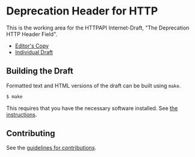# Deprecation Header for HTTP

This is the working area for the HTTPAPI Internet-Draft, "The Deprecation HTTP Header Field".

* [Editor's Copy](https://github.com/ietf-wg-httpapi/deprecation-header)
* [Individual Draft](https://tools.ietf.org/html/draft-ietf-httpapi-deprecation-header)

## Building the Draft

Formatted text and HTML versions of the draft can be built using `make`.

```sh
$ make
```

This requires that you have the necessary software installed.  See
[the instructions](https://github.com/martinthomson/i-d-template/blob/master/doc/SETUP.md).


## Contributing

See the
[guidelines for contributions](https://github.com/ietf-wg-httpapi/draft-ietf-httpapi-httpapi-deprecation-header/blob/master/CONTRIBUTING.md).
